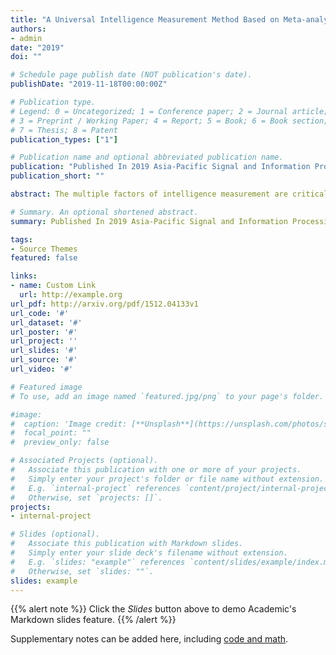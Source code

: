 ```yaml
---
title: "A Universal Intelligence Measurement Method Based on Meta-analysis"
authors:
- admin
date: "2019"
doi: ""

# Schedule page publish date (NOT publication's date).
publishDate: "2019-11-18T00:00:00Z"

# Publication type.
# Legend: 0 = Uncategorized; 1 = Conference paper; 2 = Journal article;
# 3 = Preprint / Working Paper; 4 = Report; 5 = Book; 6 = Book section;
# 7 = Thesis; 8 = Patent
publication_types: ["1"]

# Publication name and optional abbreviated publication name.
publication: "Published In 2019 Asia-Pacific Signal and Information Processing Association Annual Summit and Conference (APSIPA ASC). IEEE, 2019: 493-498."
publication_short: ""

abstract: The multiple factors of intelligence measurement are critical in the intelligent science. The intelligence measurement is typically built at a model based on the multiple factors. The different digital self is generally difficult to measure due to the uncertainty among multiple factors. Effective methods for the universal intelligence measurement are therefore important to different digital-selves. In this paper, we propose a universal intelligence measurement method based on metaanalysis. Firstly, we get study data through keywords in database and delete the low-quality data. Secondly, after encoding the data, we compute the effect value by Odds ratio, Relatve risk and Risk difference. Then we test the homogeneity by Q-test and analysis the bias by funnel plots. Thirdly, we select the Fixed Effect and Random Effect as statistical model. Finally, simulation results confirm that our method can effectively solve the multiple factors of different digital self. Especially for the intelligence of human, machine, company, government and institution.

# Summary. An optional shortened abstract.
summary: Published In 2019 Asia-Pacific Signal and Information Processing Association Annual Summit and Conference

tags:
- Source Themes
featured: false

links:
- name: Custom Link
  url: http://example.org
url_pdf: http://arxiv.org/pdf/1512.04133v1
url_code: '#'
url_dataset: '#'
url_poster: '#'
url_project: ''
url_slides: '#'
url_source: '#'
url_video: '#'

# Featured image
# To use, add an image named `featured.jpg/png` to your page's folder. 

#image:
#  caption: 'Image credit: [**Unsplash**](https://unsplash.com/photos/s9CC2SKySJM)'
#  focal_point: ""
#  preview_only: false

# Associated Projects (optional).
#   Associate this publication with one or more of your projects.
#   Simply enter your project's folder or file name without extension.
#   E.g. `internal-project` references `content/project/internal-project/index.md`.
#   Otherwise, set `projects: []`.
projects:
- internal-project

# Slides (optional).
#   Associate this publication with Markdown slides.
#   Simply enter your slide deck's filename without extension.
#   E.g. `slides: "example"` references `content/slides/example/index.md`.
#   Otherwise, set `slides: ""`.
slides: example
---
```


{{% alert note %}}
Click the *Slides* button above to demo Academic's Markdown slides feature.
{{% /alert %}}

Supplementary notes can be added here, including [code and math](https://sourcethemes.com/academic/docs/writing-markdown-latex/).
